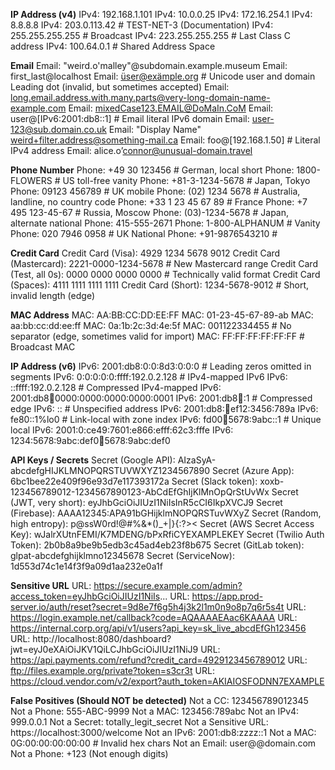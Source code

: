 **IP Address (v4)**
IPv4: 192.168.1.101
IPv4: 10.0.0.25
IPv4: 172.16.254.1
IPv4: 8.8.8.8
IPv4: 203.0.113.42           # TEST-NET-3 (Documentation)
IPv4: 255.255.255.255        # Broadcast
IPv4: 223.255.255.255       # Last Class C address
IPv4: 100.64.0.1             # Shared Address Space

**Email**
Email: "weird.o'malley"@subdomain.example.museum
Email: first_last@localhost
Email: üser@exämple.org               # Unicode user and domain
Leading dot (invalid, but sometimes accepted)
Email: long.email.address.with.many.parts@very-long-domain-name-example.com
Email: mixedCase123.EMAIL@DoMaIn.CoM
Email: user@[IPv6:2001:db8::1]        # Email literal IPv6 domain
Email: user-123@sub.domain.co.uk
Email: "Display Name" <weird+filter.address@something-mail.ca>
Email: foo@[192.168.1.50]   # Literal IPv4 address
Email: alice.o’connor@unusual-domain.travel

**Phone Number**
Phone: +49 30 123456        # German, local short
Phone: 1800-FLOWERS         # US toll-free vanity
Phone: +81-3-1234-5678      # Japan, Tokyo
Phone: 09123 456789         # UK mobile
Phone: (02) 1234 5678       # Australia, landline, no country code
Phone: +33 1 23 45 67 89    # France
Phone: +7 495 123-45-67     # Russia, Moscow
Phone: (03)-1234-5678       # Japan, alternate national
Phone: 415-555-2671
Phone: 1-800-ALPHANUM  # Vanity
Phone: 020 7946 0958   # UK National
Phone: +91-9876543210  #

**Credit Card**
Credit Card (Visa): 4929 1234 5678 9012
Credit Card (Mastercard): 2221-0000-1234-5678    # New Mastercard range
Credit Card (Test, all 0s): 0000 0000 0000 0000  # Technically valid format
Credit Card (Spaces): 4111    1111   1111   1111
Credit Card (Short): 1234-5678-9012              # Short, invalid length (edge)

**MAC Address**
MAC: AA:BB:CC:DD:EE:FF
MAC: 01-23-45-67-89-ab
MAC: aa:bb:cc:dd:ee:ff
MAC: 0a:1b:2c:3d:4e:5f
MAC: 001122334455           # No separator (edge, sometimes valid for import)
MAC: FF:FF:FF:FF:FF:FF      # Broadcast MAC


**IP Address (v6)**
IPv6: 2001:db8:0:0:8d3:0:0:0     # Leading zeros omitted in segments
IPv6: 0:0:0:0:0:ffff:192.0.2.128 # IPv4-mapped IPv6
IPv6: ::ffff:192.0.2.128         # Compressed IPv4-mapped
IPv6: 2001:db8:1234:0000:0000:0000:0000:0001
IPv6: 2001:db8:1234::1           # Compressed edge
IPv6: ::                         # Unspecified address
IPv6: 2001:db8::abcd:ef12:3456:789a
IPv6: fe80::1%lo0                # Link-local with zone index
IPv6: fd00:1234:5678:9abc::1     # Unique local
IPv6: 2001:0:ce49:7601:e866:efff:62c3:fffe
IPv6: 1234:5678:9abc:def0:1234:5678:9abc:def0

**API Keys / Secrets**
Secret (Google API): AIzaSyA-abcdefgHIJKLMNOPQRSTUVWXYZ1234567890
Secret (Azure App): 6bc1bee22e409f96e93d7e117393172a
Secret (Slack token): xoxb-123456789012-1234567890123-AbCdEfGhIjKlMnOpQrStUvWx
Secret (JWT, very short): eyJhbGciOiJIUzI1NiIsInR5cCI6IkpXVCJ9
Secret (Firebase): AAAA12345:APA91bGHijklmNOPQRSTuvWXyZ
Secret (Random, high entropy): p@ssW0rd!@#%&*()_+|}{:?><
Secret (AWS Secret Access Key): wJalrXUtnFEMI/K7MDENG/bPxRfiCYEXAMPLEKEY
Secret (Twilio Auth Token): 2b0b8a9be9b5edb3c45ad4eb23f8b675
Secret (GitLab token): glpat-abcdefghijklmno12345678
Secret (ServiceNow): 1d553d74c1e14f3f9a09d1aa232e0a1f

**Sensitive URL**
URL: https://secure.example.com/admin?access_token=eyJhbGciOiJIUzI1NiIs...
URL: https://app.prod-server.io/auth/reset?secret=9d8e7f6g5h4j3k2l1m0n9o8p7q6r5s4t
URL: https://login.example.net/callback?code=AQAAAAEAac6KAAAA
URL: https://internal.corp.org/api/v1/users?api_key=sk_live_abcdEfGh123456
URL: http://localhost:8080/dashboard?jwt=eyJ0eXAiOiJKV1QiLCJhbGciOiJIUzI1NiJ9
URL: https://api.payments.com/refund?credit_card=4929123456789012
URL: ftp://files.example.org/private?token=s3cr3t
URL: https://cloud.vendor.com/v2/export?auth_token=AKIAIOSFODNN7EXAMPLE

**False Positives (Should NOT be detected)**
Not a CC: 123456789012345
Not a Phone: 555-ABC-9999
Not a MAC: 123456:789abc
Not an IPv4: 999.0.0.1
Not a Secret: totally_legit_secret
Not a Sensitive URL: https://localhost:3000/welcome
Not an IPv6: 2001:db8:zzzz::1
Not a MAC: 0G:00:00:00:00:00   # Invalid hex chars
Not an Email: user@@domain.com
Not a Phone: +123 (Not enough digits)

